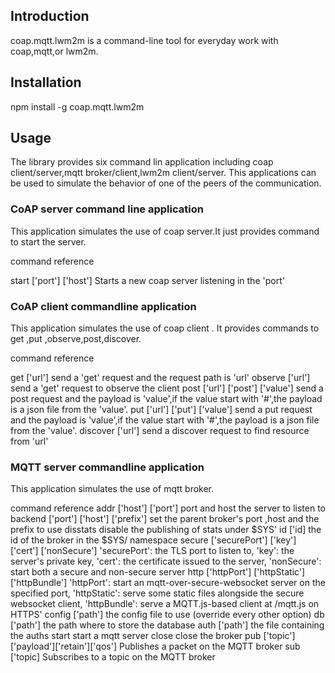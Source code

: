 
## Introduction
coap.mqtt.lwm2m is a command-line tool for everyday work with coap,mqtt,or lwm2m.

## Installation
 npm install -g coap.mqtt.lwm2m

## Usage
The library provides six command lin application including coap client/server,mqtt broker/client,lwm2m client/server.
This applications can be used to simulate the behavior of one of the peers of the communication.

### CoAP server command line application

This application simulates the use of coap server.It just provides command to start the server.

command reference

   start ['port'] ['host']
         Starts a new coap server listening in the 'port'
         
### CoAP client commandline application

This application simulates the use of coap client . It provides commands to get ,put ,observe,post,discover.

command reference

   get ['url']
       send a 'get' request and the request path is 'url'
   observe ['url']
       send a 'get' request to observe the client
   post ['url'] ['post'] ['value']
       send a post request and the payload is 'value',if the value start with '#',the payload is a json file from the 'value'.
   put ['url'] ['put'] ['value']
       send a put request and the payload is 'value',if the value start with '#',the payload is a json file from the 'value'.
   discover ['url']
       send a discover request to find resource from 'url'

### MQTT server commandline application
This application simulates the use of mqtt broker.

command reference
    addr ['host'] ['port']
         port and host the server to listen to
    backend ['port'] ['host'] ['prefix']
         set the parent broker's port ,host and the prefix to use
    disstats
         disable the publishing of stats under $SYS'
    id ['id]
        the id of the broker in the $SYS/<id> namespace
    secure ['securePort'] ['key'] ['cert'] ['nonSecure']
          'securePort': the TLS port to listen to,
          'key': the server's private key,
          'cert': the certificate issued to the server,
          'nonSecure': start both a secure and non-secure server
    http ['httpPort'] ['httpStatic'] ['httpBundle']
          'httpPort': start an mqtt-over-secure-websocket server on the specified port,
          'httpStatic': serve some static files alongside the secure websocket client,
          'httpBundle': serve a MQTT.js-based client at /mqtt.js on HTTPS'
    config ['path']
          the config file to use (override every other option)
    db ['path']
          the path where to store the database
    auth ['path']
          the file containing the auths
    start
        start a mqtt server
    close
        close the broker
    pub ['topic'] ['payload']['retain']['qos']
        Publishes a packet on the MQTT broker
    sub ['topic]
        Subscribes to a topic on the MQTT broker
    
